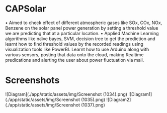 # CAPSolar
• Aimed to check effect of different atmospheric gases like SOx, COx, NOx, Benzene on the solar panel power generation by setting a threshold value we are predicting that at a particular location.
• Applied Machine Learning algorithms like naïve bayes, SVM, decision tree to get the prediction and learnt how to find threshold values by the recorded readings using visualization tools like PowerBI. Learnt how to use Arduino along with various sensors, posting that data onto the cloud, making Realtime predications and alerting the user about power fluctuation via mail.

# Screenshots
![Diagram](./app/static/assets/img/Screenshot (1034).png)
![Diagram1](./app/static/assets/img/Screenshot (1035).png)
![Diagram2](./app/static/assets/img/Screenshot (1037).png)
